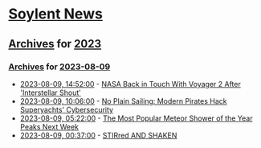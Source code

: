 # [Soylent News](../../../README.md)

## [Archives](../../index.md) for [2023](../index.md)

### [Archives](../../index.md) for [2023-08-09](index.md)

* [2023-08-09, 14:52:00](https://soylentnews.org/article.pl?sid=23/08/08/0755216&from=rss) - [NASA Back in Touch With Voyager 2 After 'Interstellar Shout'](https://soylentnews.org/article.pl?sid=23/08/08/0755216&from=rss)
* [2023-08-09, 10:06:00](https://soylentnews.org/article.pl?sid=23/08/08/0749207&from=rss) - [No Plain Sailing: Modern Pirates Hack Superyachts' Cybersecurity](https://soylentnews.org/article.pl?sid=23/08/08/0749207&from=rss)
* [2023-08-09, 05:22:00](https://soylentnews.org/article.pl?sid=23/08/08/088226&from=rss) - [The Most Popular Meteor Shower of the Year Peaks Next Week](https://soylentnews.org/article.pl?sid=23/08/08/088226&from=rss)
* [2023-08-09, 00:37:00](https://soylentnews.org/article.pl?sid=23/08/08/0515202&from=rss) - [STIRred AND SHAKEN](https://soylentnews.org/article.pl?sid=23/08/08/0515202&from=rss)
